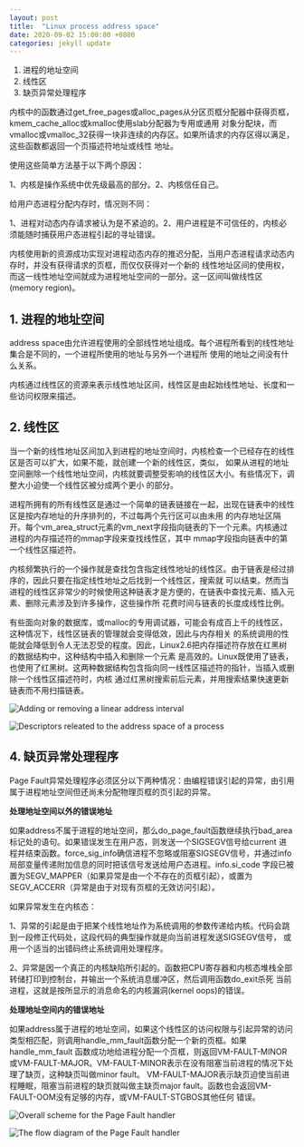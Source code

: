 ```yaml
---
layout: post
title:  "Linux process address space"
date: 2020-09-02 15:00:00 +0800
categories: jekyll update
---
```


1. 进程的地址空间
2. 线性区
3. 缺页异常处理程序


内核中的函数通过get_free_pages或alloc_pages从分区页框分配器中获得页框，kmem_cache_alloc或kmalloc使用slab分配器为专用或通用
对象分配块，而vmalloc或vmalloc_32获得一块非连续的内存区。如果所请求的内存区得以满足，这些函数都返回一个页描述符地址或线性
地址。

使用这些简单方法基于以下两个原因：

1、内核是操作系统中优先级最高的部分。2、内核信任自己。


给用户态进程分配内存时，情况则不同：

1、进程对动态内存请求被认为是不紧迫的。2、用户进程是不可信任的，内核必须能随时捕获用户态进程引起的寻址错误。

内核使用新的资源成功实现对进程动态内存的推迟分配，当用户态进程请求动态内存时，并没有获得请求的页框，而仅仅获得对一个新的
线性地址区间的使用权，而这一线性地址空间就成为进程地址空间的一部分。这一区间叫做线性区(memory region)。

## 1. 进程的地址空间

address space由允许进程使用的全部线性地址组成。每个进程所看到的线性地址集合是不同的，一个进程所使用的地址与另外一个进程所
使用的地址之间没有什么关系。

内核通过线性区的资源来表示线性地址区间，线性区是由起始线性地址、长度和一些访问权限来描述。


## 2. 线性区

当一个新的线性地址区间加入到进程的地址空间时，内核检查一个已经存在的线性区是否可以扩大，如果不能，就创建一个新的线性区，类似，
如果从进程的地址空间删除一个线性地址空间，内核就要调整受影响的线性区大小。有些情况下，调整大小迫使一个线性区被分成两个更小
的部分。

进程所拥有的所有线性区是通过一个简单的链表链接在一起，出现在链表中的线性区是按内存地址的升序排列的，不过每两个先行区可以由未用
的内存地址区隔开。每个vm_area_struct元素的vm_next字段指向链表的下一个元素。内核通过进程的内存描述符的mmap字段来查找线性区，其中
mmap字段指向链表中的第一个线性区描述符。

内核频繁执行的一个操作就是查找包含指定线性地址的线性区。由于链表是经过排序的，因此只要在指定线性地址之后找到一个线性区，搜索就
可以结束。然而当进程的线性区非常少的时候使用这种链表才是方便的，在链表中查找元素、插入元素、删除元素涉及到许多操作，这些操作所
花费时间与链表的长度成线性比例。

有些面向对象的数据库，或malloc的专用调试器，可能会有成百上千的线性区，这种情况下，线性区链表的管理就会变得低效，因此与内存相关
的系统调用的性能就会降低到令人无法忍受的程度。因此，Linux2.6把内存描述符存放在红黑树的数据结构中，这种结构中插入和删除一个元素
是高效的。Linux既使用了链表，也使用了红黑树。这两种数据结构包含指向同一线性区描述符的指针，当插入或删除一个线性区描述符时，内核
通过红黑树搜索前后元素，并用搜索结果快速更新链表而不用扫描链表。

![Adding or removing a linear address interval](https://williammuji.github.io/images/adding-removing-linear-address-interval.jpg)

![Descriptors releated to the address space of a process](https://williammuji.github.io/images/descriptors-process-address-space.jpg)


## 4. 缺页异常处理程序

Page Fault异常处理程序必须区分以下两种情况：由编程错误引起的异常，由引用属于进程地址空间但还尚未分配物理页框的页引起的异常。

**处理地址空间以外的错误地址**

如果address不属于进程的地址空间，那么do_page_fault函数继续执行bad_area标记处的语句。如果错误发生在用户态，则发送一个SIGSEGV信号给current
进程并结束函数。force_sig_info确信进程不忽略或阻塞SIGSEGV信号，并通过info局部变量传递附加信息的同时把该信号发送给用户态进程。info.si_code
字段已被置为SEGV_MAPPER（如果异常是由一个不存在的页框引起），或置为SEGV_ACCERR（异常是由于对现有页框的无效访问引起）。

如果异常发生在内核态：

1、异常的引起是由于把某个线性地址作为系统调用的参数传递给内核。代码会跳到一段修正代码处，这段代码的典型操作就是向当前进程发送SIGSEGV信号，
或用一个适当的出错码终止系统调用处理程序。

2、异常是因一个真正的内核缺陷所引起的。函数把CPU寄存器和内核态堆栈全部转储打印到控制台，并输出一个系统消息缓冲区，然后调用函数do_exit杀死
当前进程，这就是按所显示的消息命名的内核漏洞(kernel oops)的错误。

**处理地址空间内的错误地址**

如果address属于进程的地址空间，如果这个线性区的访问权限与引起异常的访问类型相匹配，则调用handle_mm_fault函数分配一个新的页框。如果handle_mm_fault
函数成功地给进程分配一个页框，则返回VM-FAULT-MINOR或VM-FAULT-MAJOR。VM-FAULT-MINOR表示在没有阻塞当前进程的情况下处理了缺页，这种缺页叫做minor fault。
VM-FAULT-MAJOR表示缺页迫使当前进程睡眠，阻塞当前进程的缺页就叫做主缺页major fault。函数也会返回VM-FAULT-OOM没有足够的内存，或VM-FAULT-STGBOS其他任何
错误。



![Overall scheme for the Page Fault handler](https://williammuji.github.io/images/page-fault-handler.jpg)

![The flow diagram of the Page Fault handler](https://williammuji.github.io/images/page-fault-handler-diagram.gif)
